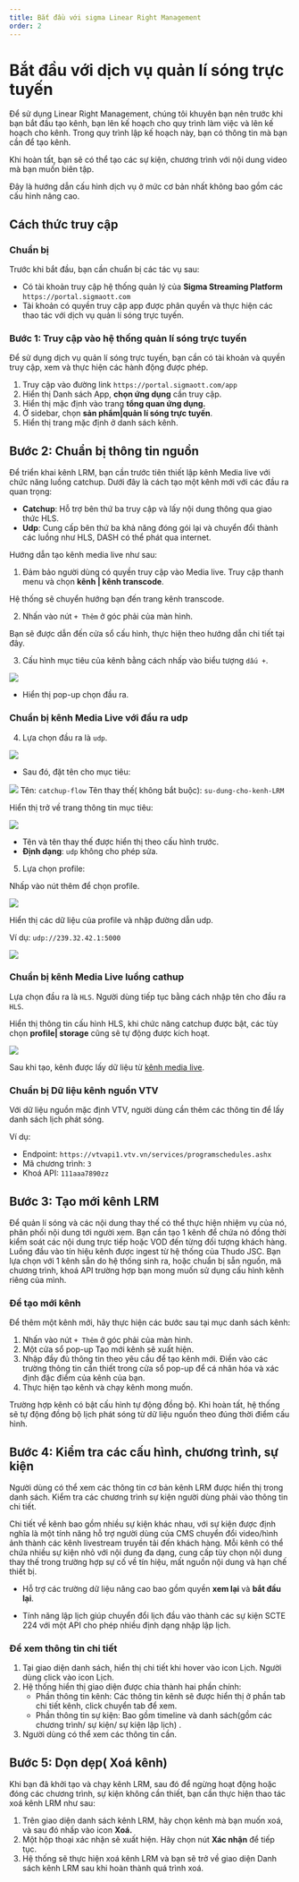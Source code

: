 ```yaml
---
title: Bắt đầu với sigma Linear Right Management
order: 2
---
```


# Bắt đầu với dịch vụ quản lí sóng trực tuyến

Để sử dụng Linear Right Management, chúng tôi khuyên bạn nên trước khi bạn bắt đầu tạo kênh, bạn lên kế hoạch cho quy trình làm việc và lên kế hoạch cho kênh. Trong quy trình lập kế hoạch này, bạn có thông tin mà bạn cần để tạo kênh.

Khi hoàn tất, bạn sẽ có thể tạo các sự kiện, chương trình với nội dung video mà bạn muốn biên tập.

Đây là hướng dẫn cấu hình dịch vụ ở mức cơ bản nhất không bao gồm các cấu hình nâng cao.

## Cách thức truy cập

### Chuẩn bị

Trước khi bắt đầu, bạn cần chuẩn bị các tác vụ sau:

- Có tài khoản truy cập hệ thống quản lý của **Sigma Streaming Platform** `https://portal.sigmaott.com`
- Tài khoản có quyền truy cập app được phân quyền và thực hiện các thao tác với dịch vụ quản lí sóng trực tuyến.

### Bước 1: Truy cập vào hệ thống quản lí sóng trực tuyến

Để sử dụng dịch vụ quản lí sóng trực tuyến, bạn cần có tài khoản và quyền truy cập, xem và thực hiện các hành động được phép.

1. Truy cập vào đường link `https://portal.sigmaott.com/app`
2. Hiển thị Danh sách App, **chọn ứng dụng** cần truy cập.
3. Hiển thị mặc định vào trang **tổng quan ứng dụng.**
4. Ở sidebar, chọn **sản phẩm|quản lí sóng trực tuyến**.
5. Hiển thị trang mặc định ở danh sách kênh.

## Bước 2: Chuẩn bị thông tin nguồn

Để triển khai kênh LRM, bạn cần trước tiên thiết lập kênh Media live với chức năng luồng catchup. Dưới đây là cách tạo một kênh mới với các đầu ra quan trọng:

- **Catchup**: Hỗ trợ bên thứ ba truy cập và lấy nội dung thông qua giao thức HLS.
- **Udp**: Cung cấp bên thứ ba khả năng đóng gói lại và chuyển đổi thành các luồng như HLS, DASH có thể phát qua internet.

Hướng dẫn tạo kênh media live như sau:

1. Đảm bảo người dùng có quyền truy cập vào Media live. Truy cập thanh menu và chọn **kênh | kênh transcode**.

Hệ thống sẽ chuyển hướng bạn đến trang kênh transcode.

2. Nhấn vào nút `+ Thêm` ở góc phải của màn hình.

Bạn sẽ được dẫn đến cửa sổ cấu hình, thực hiện theo hướng dẫn chi tiết tại đây.

3. Cấu hình mục tiêu của kênh bằng cách nhấp vào biểu tượng `dấu +`.

![](/images/media-live/get-started/select-target.png)

- Hiển thị pop-up chọn đầu ra.

### Chuẩn bị kênh Media Live với đầu ra udp

4. Lựa chọn đầu ra là `udp`.

![](/images/media-live/get-started/target-output-udp.png)

- Sau đó, đặt tên cho mục tiêu:

![](/images/media-live/get-started/target-name.png)
Tên: `catchup-flow`
Tên thay thế( không bắt buộc): `su-dung-cho-kenh-LRM`

Hiển thị trở về trang thông tin mục tiêu:

![](/images/media-live/get-started/target-udp.png)

- Tên và tên thay thế được hiển thị theo cấu hình trước.
- **Định dạng**:  `udp` không cho phép sửa.

5. Lựa chọn profile:

Nhấp vào nút thêm để chọn profile.

![](/images/media-live/get-started/select-profile.png)

Hiển thị các dữ liệu của profile và nhập đường dẫn udp.

Ví dụ: `udp://239.32.42.1:5000`

![](/images/media-live/get-started/profile-udp.png)

### Chuẩn bị kênh Media Live luồng cathup

Lựa chọn đầu ra là `HLS`.
Người dùng tiếp tục bằng cách nhập tên cho đầu ra `HLS`.

Hiển thị thông tin cấu hình HLS, khi chức năng catchup được bật, các tùy chọn **profile| storage** cũng sẽ tự động được kích hoạt.

![](/images/media-live/get-started/target-catchup.png)

Sau khi tạo, kênh được lấy dữ liệu từ [kênh media live](../../sigma-media-live/05-user-guide/b-transcode-package-channel).

### Chuẩn bị Dữ liệu kênh nguồn VTV

Với dữ liệu nguồn mặc định VTV, người dùng cần thêm các thông tin để lấy danh sách lịch phát sóng.

Ví dụ:

- Endpoint: `https://vtvapi1.vtv.vn/services/programschedules.ashx`
- Mã chương trình: `3`
- Khoá API: `111aaa7890zz`

## Bước 3: Tạo mới kênh LRM

Để quản lí sóng và các nội dung thay thế có thể thực hiện nhiệm vụ của nó, phân phối nội dung tới người xem. Bạn cần tạo 1 kênh để chứa nó đồng thời kiểm soát các nội dung trực tiếp hoặc VOD đến từng đối tượng khách hàng. Luồng đầu vào tín hiệu kênh được ingest từ hệ thống của Thudo JSC.
Bạn lựa chọn với 1 kênh sẵn do hệ thống sinh ra, hoặc chuẩn bị sẵn nguồn, mã chương trình, khoá API trường hợp bạn mong muốn sử dụng cấu hình kênh riêng của mình.

### Để tạo mới kênh

Để thêm một kênh mới, hãy thực hiện các bước sau tại mục danh sách kênh:

1. Nhấn vào nút `+ Thêm` ở góc phải của màn hình.
2. Một cửa sổ pop-up Tạo mới kênh sẽ xuất hiện.
3. Nhập đầy đủ thông tin theo yêu cầu để tạo kênh mới. Điền vào các trường thông tin cần thiết trong cửa sổ pop-up để cá nhân hóa và xác định đặc điểm của kênh của bạn.
4. Thực hiện tạo kênh và chạy kênh mong muốn.

Trường hợp kênh có bật cấu hình tự động đồng bộ. Khi hoàn tất, hệ thống sẽ tự động đồng bộ lịch phát sóng từ dữ liệu nguồn theo đúng thời điểm cấu hình.

## Bước 4: Kiểm tra các cấu hình, chương trình, sự kiện

Người dùng có thể xem các thông tin cơ bản kênh LRM được hiển thị trong danh sách. Kiểm tra các chương trình sự kiện người dùng phải vào thông tin chi tiết.

Chi tiết về kênh bao gồm nhiều sự kiện khác nhau, với sự kiện được định nghĩa là một tính năng hỗ trợ người dùng của CMS chuyển đổi video/hình ảnh thành các kênh livestream truyền tải đến khách hàng. Mỗi kênh có thể chứa nhiều sự kiện nhỏ với nội dung đa dạng, cung cấp tùy chọn nội dung thay thế trong trường hợp sự cố về tín hiệu, mất nguồn nội dung và hạn chế thiết bị.

- Hỗ trợ các trường dữ liệu nâng cao bao gồm quyền **xem lại** và **bắt đầu lại**.

- Tính năng lập lịch giúp chuyển đổi lịch đầu vào thành các sự kiện SCTE 224 với một API cho phép nhiều định dạng nhập lập lịch.

### Để xem thông tin chi tiết

1. Tại giao diện danh sách, hiển thị chi tiết khi hover vào icon Lịch. Người dùng click vào icon Lịch.
2. Hệ thống hiển thị giao diện được chia thành hai phần chính:
   - Phần thông tin kênh: Các thông tin kênh sẽ được hiển thị ở phần tab chi tiết kênh, click chuyển tab để xem.
   - Phần thông tin sự kiện: Bao gồm timeline và danh sách(gồm các chương trình/ sự kiện/ sự kiện lập lịch) .
3. Người dùng có thể xem các thông tin cần.

## Bước 5: Dọn dẹp( Xoá kênh)

Khi bạn đã khởi tạo và chạy kênh LRM, sau đó để ngừng hoạt động hoặc đóng các chương trình, sự kiện không cần thiết, bạn cần thực hiện thao tác xoá kênh LRM như sau:

1. Trên giao diện danh sách kênh LRM, hãy chọn kênh mà bạn muốn xoá, và sau đó nhấp vào icon **Xoá.**
2. Một hộp thoại xác nhận sẽ xuất hiện. Hãy chọn nút **Xác nhận** để tiếp tục.
3. Hệ thống sẽ thực hiện xoá kênh LRM và bạn sẽ trở về giao diện Danh sách kênh LRM sau khi hoàn thành quá trình xoá.
